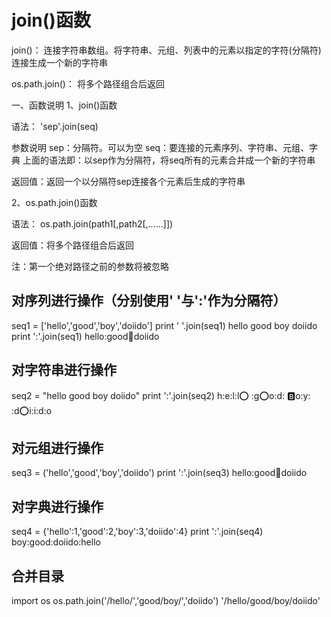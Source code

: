 # join()函数
join()： 连接字符串数组。将字符串、元组、列表中的元素以指定的字符(分隔符)连接生成一个新的字符串

os.path.join()： 将多个路径组合后返回

一、函数说明
1、join()函数

语法： 'sep'.join(seq)

参数说明
sep：分隔符。可以为空
seq：要连接的元素序列、字符串、元组、字典
上面的语法即：以sep作为分隔符，将seq所有的元素合并成一个新的字符串

返回值：返回一个以分隔符sep连接各个元素后生成的字符串

 

2、os.path.join()函数

语法： os.path.join(path1[,path2[,......]])

返回值：将多个路径组合后返回

注：第一个绝对路径之前的参数将被忽略
## 对序列进行操作（分别使用' '与':'作为分隔符）

seq1 = ['hello','good','boy','doiido']
 print ' '.join(seq1)
hello good boy doiido
 print ':'.join(seq1)
hello:good:boy:doiido


## 对字符串进行操作

 seq2 = "hello good boy doiido"
 print ':'.join(seq2)
h:e:l:l:o: :g:o:o:d: :b:o:y: :d:o:i:i:d:o


## 对元组进行操作

 seq3 = ('hello','good','boy','doiido')
 print ':'.join(seq3)
hello:good:boy:doiido


## 对字典进行操作

 seq4 = {'hello':1,'good':2,'boy':3,'doiido':4}
 print ':'.join(seq4)
boy:good:doiido:hello


## 合并目录

 import os
 os.path.join('/hello/','good/boy/','doiido')
'/hello/good/boy/doiido'
